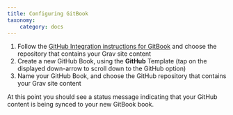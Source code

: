 ```yaml
---
title: Configuring GitBook
taxonomy:
    category: docs
---
```


1. Follow the [GitHub Integration instructions for GitBook](https://help.gitbook.com/github/can-i-host-on-github.html) and choose the repository that contains your Grav site content
2. Create a new GitHub Book, using the **GitHub** Template (tap on the displayed down-arrow to scroll down to the GitHub option)
3. Name your GitHub Book, and choose the GitHub repository that contains your Grav site content

At this point you should see a status message indicating that your GitHub content is being synced to your new GitBook book.
